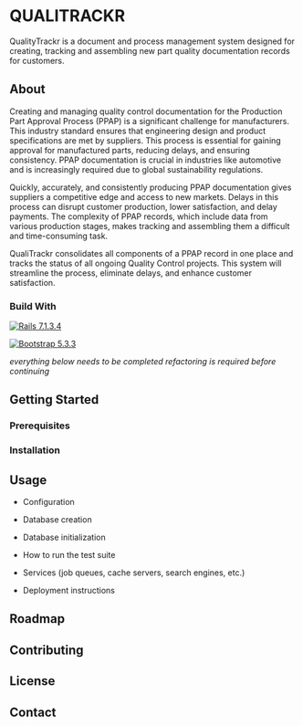 # QUALITRACKR
QualityTrackr is a document and process management system designed for creating, tracking and assembling new part quality documentation records for customers.

## About
Creating and managing quality control documentation for the Production Part Approval Process (PPAP) is a significant challenge for manufacturers. This industry standard ensures that engineering design and product specifications are met by suppliers. This process is essential for gaining approval for manufactured parts, reducing delays, and ensuring consistency. PPAP documentation is crucial in industries like automotive and is increasingly required due to global sustainability regulations.

Quickly, accurately, and consistently producing PPAP documentation gives suppliers a competitive edge and access to new markets. Delays in this process can disrupt customer production, lower satisfaction, and delay payments. The complexity of PPAP records, which include data from various production stages, makes tracking and assembling them a difficult and time-consuming task.

QualiTrackr consolidates all components of a PPAP record in one place and tracks the status of all ongoing Quality Control projects. This system will streamline the process, eliminate delays, and enhance customer satisfaction.

### Build With

[![Rails 7.1.3.4][Rails-shield]][Rails-url]

[![Bootstrap 5.3.3][Bootstrap-shield]][Bootstrap-url]

*everything below needs to be completed*
*refactoring is required before continuing*
## Getting Started

### Prerequisites

### Installation

## Usage
* Configuration

* Database creation

* Database initialization

* How to run the test suite

* Services (job queues, cache servers, search engines, etc.)

* Deployment instructions

## Roadmap

## Contributing

## License

## Contact






<!-- MARKDIWN KINKS & IMAGES -->
[Rails-shield]: https://img.shields.io/badge/Ruby_on_rails-D30001?style=for-the-badge&logo=rubyonrails&logoColor=white
[Rails-url]: https://rubyonrails.org/

[Bootstrap-shield]: https://img.shields.io/badge/Bootstrap-563D7C?style=for-the-badge&logo=bootstrap&logoColor=white
[Bootstrap-url]: https://getbootstrap.com